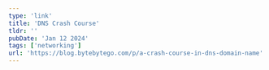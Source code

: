 ```yaml
---
type: 'link'
title: 'DNS Crash Course'
tldr: ''
pubDate: 'Jan 12 2024'
tags: ['networking']
url: 'https://blog.bytebytego.com/p/a-crash-course-in-dns-domain-name'
---
```

